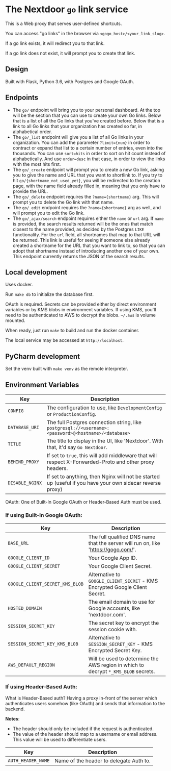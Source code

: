 # The Nextdoor `go` link service

This is a Web proxy that serves user-defined shortcuts.

You can access "go links" in the browser via `<gogo_host>/<your_link_slug>`.

If a go link exists, it will redirect you to that link.

If a go link does not exist, it will prompt you to create that link.

## Design

Built with Flask, Python 3.6, with Postgres and Google OAuth.

## Endpoints

- The `go/` endpoint will bring you to your personal dashboard. At the top will be the section that you can use to create your own Go links. Below that is a list of all the Go links that you've created before. Below that is a link to all Go links that your organization has created so far, in alphabetical order.
- The `go/_list` endpoint will give you a list of all Go links in your organization. You can add the parameter `?limit={num}` in order to contract or expand that list to a certain number of entries, even into the thousands. You can use `sort=hits` in order to sort on hit count instead of alphabetically. And use `order=desc` in that case, in order to view the links with the most hits first.
- The `go/_create` endpoint will prompt you to create a new Go link, asking you to give the name and URL that you want to shortlink to. If you try to hit `go/{shortname_not_used_yet}`, you will be redirected to the creation page, with the name field already filled in, meaning that you only have to provide the URL.
- The `go/_delete` endpoint requires the `?name={shortname}` arg. This will prompt you to delete the Go link with that name.
- The `go/_edit` endpoint requires the `?name={shortname}` arg as well, and will prompt you to edit the Go link.
- The `go/_ajax/search` endpoint requires either the `name` or `url` arg. If `name` is provided, the search results returned will be the ones that match closest to the name provided, as decided by the Postgres `LIKE` functionality. For the `url` field, all shortnames that map to that URL will be returned. This link is useful for seeing if someone else already created a shortname for the URL that you want to link to, so that you can adopt that shortname instead of introducing another one of your own. This endpoint currently returns the JSON of the search results.

## Local development

Uses docker.

Run `make db` to initialize the database first.

OAuth is required. Secrets can be provided either by direct environment variables or by KMS blobs in environment variables. If using KMS, you'll need to be authenticated to AWS to decrypt the  blobs. `~/.aws` is volume mounted.

When ready, just run `make` to build and run the docker container.

The local service may be accessed at `http://localhost`.

## PyCharm development

Set the venv built with `make venv` as the remote interpreter.

## Environment Variables

| Key | Description |
|-----|-------------|
| `CONFIG` | The configuration to use, like `DevelopmentConfig` or `ProductionConfig`. |
| `DATABASE_URI` | The full Postgres connection string, like `postgresql://<username>:<password>@<hostname>/<database>` |
| `TITLE` | The title to display in the UI, like 'Nextdoor'. With that, it'd say `Go Nextdoor`. |
| `BEHIND_PROXY` | If set to `true`, this will add middleware that will respect X-Forwarded-Proto and other proxy headers. |
| `DISABLE_NGINX` | If set to anything, then Nginx will not be started up (useful if you have your own sidecar reverse proxy) |

OAuth: One of Built-In Google OAuth or Header-Based Auth must be used.

### If using Built-In Google OAuth:

| Key | Description |
|-----|-------------|
| `BASE_URL` | The full qualified DNS name that the server will run on, like 'https://gogo.com/'. |
| `GOOGLE_CLIENT_ID` | Your Google App ID. |
| `GOOGLE_CLIENT_SECRET` | Your Google Client Secret. |
| `GOOGLE_CLIENT_SECRET_KMS_BLOB` | Alternative to `GOOGLE_CLIENT_SECRET` - KMS Encrypted Google Client Secret. |
| `HOSTED_DOMAIN` | The email domain to use for Google accounts, like 'nextdoor.com'. |
| `SESSION_SECRET_KEY` | The secret key to encrypt the session cookie with. |
| `SESSION_SECRET_KEY_KMS_BLOB` | Alternative to `SESSION_SECRET_KEY` - KMS Encrypted Secret Key. |
| `AWS_DEFAULT_REGION` | Will be used to determine the AWS region in which to decrypt `*_KMS_BLOB` secrets. |

### If using Header-Based Auth:

What is Header-Based auth? Having a proxy in-front of the server which authenticates users somehow (like OAuth) and sends that information to the backend.

**Notes**: 

  * The header should only be included if the request is authenticated.
  * The value of the header should map to a username or email address. This value will be used to differentiate users.

| Key | Description |
|-----|-------------|
| `AUTH_HEADER_NAME` | Name of the header to delegate Auth to. |
